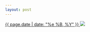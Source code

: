 ```yaml
---
layout: post
---
```


<p>
  <a href="/443">
    <time>{{ page.date | date: "%e %B, %Y" }}</time>
  </a>
  <a href="/443"><img src="{{ site.assets_url }}/443.jpg"/></a>
</p>
